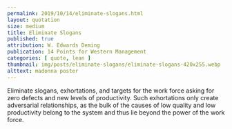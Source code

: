 ```yaml
---
permalink: 2019/10/14/eliminate-slogans.html
layout: quotation
size: medium
title: Eliminate Slogans
published: true
attribution: W. Edwards Deming
publication: 14 Points for Western Management
categories: [ quote, lean ]
thumbnail: img/posts/eliminate-slogans/eliminate-slogans-420x255.webp
alttext: madonna poster
---
```


Eliminate slogans, exhortations, and targets for the work force 
asking for zero defects and new levels of productivity. 
Such exhortations only create adversarial relationships, as the bulk 
of the causes of low quality and low productivity belong to the 
system and thus lie beyond the power of the work force.
